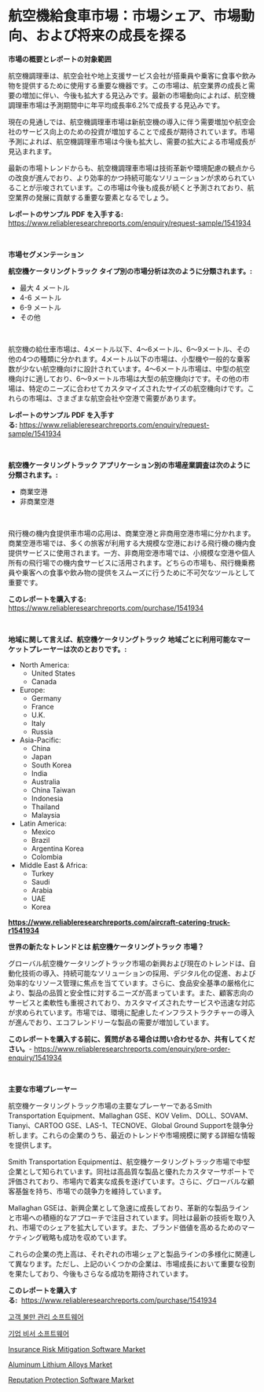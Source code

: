 <p><h1>航空機給食車市場：市場シェア、市場動向、および将来の成長を探る</h1></p><p><strong>市場の概要とレポートの対象範囲</strong></p>
<p><p>航空機調理車は、航空会社や地上支援サービス会社が搭乗員や乗客に食事や飲み物を提供するために使用する重要な機器です。この市場は、航空業界の成長と需要の増加に伴い、今後も拡大する見込みです。最新の市場動向によれば、航空機調理車市場は予測期間中に年平均成長率6.2%で成長する見込みです。</p><p>現在の見通しでは、航空機調理車市場は新航空機の導入に伴う需要増加や航空会社のサービス向上のための投資が増加することで成長が期待されています。市場予測によれば、航空機調理車市場は今後も拡大し、需要の拡大による市場成長が見込まれます。</p><p>最新の市場トレンドからも、航空機調理車市場は技術革新や環境配慮の観点からの改良が進んでおり、より効率的かつ持続可能なソリューションが求められていることが示唆されています。この市場は今後も成長が続くと予測されており、航空業界の発展に貢献する重要な要素となるでしょう。</p></p>
<p><strong>レポートのサンプル PDF を入手する:</strong> <a href="https://www.reliableresearchreports.com/enquiry/request-sample/1541934">https://www.reliableresearchreports.com/enquiry/request-sample/1541934</a></p>
<p>&nbsp;</p>
<p><strong>市場セグメンテーション</strong></p>
<p><strong>航空機ケータリングトラック タイプ別の市場分析は次のように分類されます。:</strong></p>
<p><ul><li>最大 4 メートル</li><li>4-6 メートル</li><li>6-9 メートル</li><li>その他</li></ul></p>
<p>&nbsp;</p>
<p><p>航空機の給仕車市場は、4メートル以下、4〜6メートル、6〜9メートル、その他の4つの種類に分かれます。4メートル以下の市場は、小型機や一般的な乗客数が少ない航空機向けに設計されています。4〜6メートル市場は、中型の航空機向けに適しており、6〜9メートル市場は大型の航空機向けです。その他の市場は、特定のニーズに合わせてカスタマイズされたサイズの航空機向けです。これらの市場は、さまざまな航空会社や空港で需要があります。</p></p>
<p><strong>レポートのサンプル PDF を入手する:</strong>&nbsp;<a href="https://www.reliableresearchreports.com/enquiry/request-sample/1541934">https://www.reliableresearchreports.com/enquiry/request-sample/1541934</a></p>
<p>&nbsp;</p>
<p><strong> 航空機ケータリングトラック アプリケーション別の市場産業調査は次のように分類されます。:</strong></p>
<p><ul><li>商業空港</li><li>非商業空港</li></ul></p>
<p>&nbsp;</p>
<p><p>飛行機の機内食提供車市場の応用は、商業空港と非商用空港市場に分かれます。商業空港市場では、多くの旅客が利用する大規模な空港における飛行機の機内食提供サービスに使用されます。一方、非商用空港市場では、小規模な空港や個人所有の飛行場での機内食サービスに活用されます。どちらの市場も、飛行機乗務員や乗客への食事や飲み物の提供をスムーズに行うために不可欠なツールとして重要です。</p></p>
<p><strong>このレポートを購入する:</strong>&nbsp; <a href="https://www.reliableresearchreports.com/purchase/1541934">https://www.reliableresearchreports.com/purchase/1541934</a></p>
<p>&nbsp;</p>
<p><strong>地域に関して言えば、航空機ケータリングトラック 地域ごとに利用可能なマーケットプレーヤーは次のとおりです。:</strong></p>
<p><ul>
    <li>
        North America:
        <ul>
            <li>United States</li>
            <li>Canada</li>
        </ul>
    </li>
    <li>
        Europe:
        <ul>
            <li>Germany</li>
            <li>France</li>
            <li>U.K.</li>
            <li>Italy</li>
            <li>Russia</li>
        </ul>
    </li>
    <li>
        Asia-Pacific:
        <ul>
            <li>China</li>
            <li>Japan</li>
            <li>South Korea</li>
            <li>India</li>
            <li>Australia</li>
            <li>China Taiwan</li>
            <li>Indonesia</li>
            <li>Thailand</li>
            <li>Malaysia</li>
        </ul>
    </li>
    <li>
        Latin America:
        <ul>
            <li>Mexico</li>
            <li>Brazil</li>
            <li>Argentina Korea</li>
            <li>Colombia</li>
        </ul>
    </li>
    <li>
        Middle East & Africa:
        <ul>
            <li>Turkey</li>
            <li>Saudi</li>
            <li>Arabia</li>
            <li>UAE</li>
            <li>Korea</li>
        </ul>
    </li>
    </ul></p>
<p><strong><a href="https://www.reliableresearchreports.com/aircraft-catering-truck-r1541934">https://www.reliableresearchreports.com/aircraft-catering-truck-r1541934</a></strong>&nbsp;</p>
<p><strong>世界の新たなトレンドとは 航空機ケータリングトラック 市場？</strong></p>
<p><p>グローバル航空機ケータリングトラック市場の新興および現在のトレンドは、自動化技術の導入、持続可能なソリューションの採用、デジタル化の促進、および効率的なリソース管理に焦点を当てています。さらに、食品安全基準の厳格化により、製品の品質と安全性に対するニーズが高まっています。また、顧客志向のサービスと柔軟性も重視されており、カスタマイズされたサービスや迅速な対応が求められています。市場では、環境に配慮したインフラストラクチャーの導入が進んでおり、エコフレンドリーな製品の需要が増加しています。</p></p>
<p><strong>このレポートを購入する前に、質問がある場合は問い合わせるか、共有してください。</strong>- <a href="https://www.reliableresearchreports.com/enquiry/pre-order-enquiry/1541934">https://www.reliableresearchreports.com/enquiry/pre-order-enquiry/1541934</a></p>
<p>&nbsp;</p>
<p><strong>主要な市場プレーヤー</strong></p>
<p><p>航空機ケータリングトラック市場の主要なプレーヤーであるSmith Transportation Equipment、Mallaghan GSE、KOV Velim、DOLL、SOVAM、Tianyi、CARTOO GSE、LAS-1、TECNOVE、Global Ground Supportを競争分析します。これらの企業のうち、最近のトレンドや市場規模に関する詳細な情報を提供します。</p><p>Smith Transportation Equipmentは、航空機ケータリングトラック市場で中堅企業として知られています。同社は高品質な製品と優れたカスタマーサポートで評価されており、市場内で着実な成長を遂げています。さらに、グローバルな顧客基盤を持ち、市場での競争力を維持しています。</p><p>Mallaghan GSEは、新興企業として急速に成長しており、革新的な製品ラインと市場への積極的なアプローチで注目されています。同社は最新の技術を取り入れ、市場でのシェアを拡大しています。また、ブランド価値を高めるためのマーケティング戦略も成功を収めています。</p><p>これらの企業の売上高は、それぞれの市場シェアと製品ラインの多様化に関連して異なります。ただし、上記のいくつかの企業は、市場成長において重要な役割を果たしており、今後もさらなる成功を期待されています。</p></p>
<p><strong>このレポートを購入する:</strong>&nbsp;&nbsp;<a href="https://www.reliableresearchreports.com/purchase/1541934">https://www.reliableresearchreports.com/purchase/1541934</a></p>
<p><p><a href="https://github.com/novabrown3/Market-Research-Report-List-1/blob/main/206073754159.md">고객 불만 관리 소프트웨어</a></p><p><a href="https://github.com/Tristiarton768456/Market-Research-Report-List-1/blob/main/820940454158.md">기업 비서 소프트웨어</a></p><p><a href="https://github.com/bobicer/Market-Research-Report-List-3/blob/main/insurance-risk-mitigation-software-market.md">Insurance Risk Mitigation Software Market</a></p><p><a href="https://www.linkedin.com/pulse/aluminum-lithium-alloys-market-size-focuses-dynamics-in-depth-3uttc">Aluminum Lithium Alloys Market</a></p><p><a href="https://github.com/globismark/Market-Research-Report-List-3/blob/main/reputation-protection-software-market.md">Reputation Protection Software Market</a></p></p>
